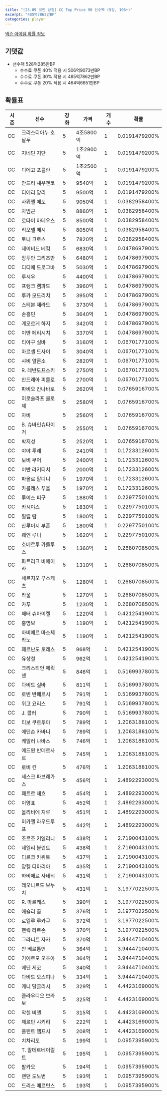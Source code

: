 ```yaml
---
title: "[23.09 코인 상점] CC Top Price 90 선수팩 (5강, 106+)"
excerpt: "485억7862만BP"
categories: player
---
```

[넥슨 아이템 확률 정보](http://iteminfo.nexon.com/probability/fco?sn=7378)

## 기댓값
- 선수팩 528억285만BP
  - 수수료 쿠폰 40% 적용 시 506억9073만BP
  - 수수료 쿠폰 30% 적용 시 485억7862만BP
  - 수수료 쿠폰 20% 적용 시 464억6651만BP


## 확률표

|시즌|선수|강화|가격|개수|확률|
|---|---|---|---|---|---|
|CC|크리스티아누 호날두|5|4조5800억|1|0.0191479200%|
|CC|지네딘 지단|5|1조2900억|1|0.0191479200%|
|CC|디에고 포를란|5|1조2500억|1|0.0191479200%|
|CC|안드리 셰우첸코|5|9540억|1|0.0191479200%|
|CC|티에리 앙리|5|9500억|1|0.0191479200%|
|CC|사뮈엘 에토|5|9050억|1|0.0382958400%|
|CC|차범근|5|8860억|1|0.0382958400%|
|CC|로타어 마테우스|5|8500억|1|0.0382958400%|
|CC|리오넬 메시|5|8050억|1|0.0382958400%|
|CC|토니 크로스|5|7820억|1|0.0382958400%|
|CC|데이비드 베컴|5|6830억|1|0.0478697900%|
|CC|앙투안 그리즈만|5|6480억|1|0.0478697900%|
|CC|디디에 드로그바|5|5030억|1|0.0478697900%|
|CC|루시우|5|4400억|1|0.0478697900%|
|CC|프랭크 램파드|5|3960억|1|0.0478697900%|
|CC|루카 모드리치|5|3950억|1|0.0478697900%|
|CC|스티븐 제라드|5|3730억|1|0.0478697900%|
|CC|손흥민|5|3640억|1|0.0478697900%|
|CC|게오르게 하지|5|3420억|1|0.0478697900%|
|CC|이반 페리시치|5|3370억|1|0.0478697900%|
|CC|티아구 실바|5|3160억|1|0.0670177100%|
|CC|마르셀 드사이|5|3040억|1|0.0670177100%|
|CC|샤비 알론소|5|2820억|1|0.0670177100%|
|CC|R. 레반도프스키|5|2750억|1|0.0670177100%|
|CC|안드레아 피를로|5|2700억|1|0.0670177100%|
|CC|파비오 칸나바로|5|2620억|1|0.0765916700%|
|CC|미로슬라프 클로제|5|2580억|1|0.0765916700%|
|CC|차비|5|2560억|1|0.0765916700%|
|CC|B. 슈바인슈타이거|5|2550억|1|0.0765916700%|
|CC|박지성|5|2520억|1|0.0765916700%|
|CC|야야 투레|5|2410억|1|0.1723312600%|
|CC|보비 무어|5|2400억|1|0.1723312600%|
|CC|이반 라키티치|5|2000억|1|0.1723312600%|
|CC|파올로 말디니|5|1970억|1|0.1723312600%|
|CC|카를레스 푸욜|5|1970억|1|0.1723312600%|
|CC|루이스 피구|5|1880억|1|0.2297750100%|
|CC|카시야스|5|1830억|1|0.2297750100%|
|CC|필립 람|5|1800억|1|0.2297750100%|
|CC|잔루이지 부폰|5|1800억|1|0.2297750100%|
|CC|웨인 루니|5|1620억|1|0.2297750100%|
|CC|호베르투 카를루스|5|1360억|1|0.2680708500%|
|CC|파트리크 비에이라|5|1310억|1|0.2680708500%|
|CC|세르지오 부스케츠|5|1280억|1|0.2680708500%|
|CC|라울|5|1270억|1|0.2680708500%|
|CC|카푸|5|1230억|1|0.2680708500%|
|CC|페터 슈마이켈|5|1220억|1|0.4212541900%|
|CC|홍명보|5|1190억|1|0.4212541900%|
|CC|하비에르 마스체라노|5|1190억|1|0.4212541900%|
|CC|페르난도 토레스|5|968억|1|0.4212541900%|
|CC|유상철|5|962억|1|0.4212541900%|
|CC|크리스티안 에릭센|5|846억|1|0.5169937800%|
|CC|다비드 실바|5|811억|1|0.5169937800%|
|CC|로빈 반페르시|5|791억|1|0.5169937800%|
|CC|위고 요리스|5|791억|1|0.5169937800%|
|CC|J. 콜러|5|790억|1|0.5169937800%|
|CC|티보 쿠르투아|5|789억|1|1.2063188100%|
|CC|에딘손 카바니|5|789억|1|1.2063188100%|
|CC|케일러 나바스|5|746억|1|1.2063188100%|
|CC|에드윈 반데르사르|5|745억|1|1.2063188100%|
|CC|로비 킨|5|476억|1|1.2063188100%|
|CC|세스크 파브레가스|5|456억|1|2.4892293000%|
|CC|페트르 체흐|5|454억|1|2.4892293000%|
|CC|이영표|5|452억|1|2.4892293000%|
|CC|올리비에 지루|5|451억|1|2.4892293000%|
|CC|미카엘 라우드루프|5|442억|1|2.4892293000%|
|CC|조르조 키엘리니|5|438억|1|2.7190043100%|
|CC|데일리 블린트|5|438억|1|2.7190043100%|
|CC|디르크 카위트|5|437억|1|2.7190043100%|
|CC|앙헬 디마리아|5|435억|1|2.7190043100%|
|CC|하비에르 사네티|5|431억|1|2.7190043100%|
|CC|레오나르도 보누치|5|431억|1|3.1977022500%|
|CC|R. 마르케스|5|390억|1|3.1977022500%|
|CC|애슐리 콜|5|376억|1|3.1977022500%|
|CC|로멜루 루카쿠|5|372억|1|3.1977022500%|
|CC|헨릭 라르손|5|370억|1|3.1977022500%|
|CC|그라니트 자카|5|370억|1|3.9444710400%|
|CC|얀 베르통언|5|364억|1|3.9444710400%|
|CC|기예르모 오초아|5|364억|1|3.9444710400%|
|CC|에딘 제코|5|340억|1|3.9444710400%|
|CC|다비드 오스피나|5|334억|1|3.9444710400%|
|CC|케니 달글리시|5|329억|1|4.4423169000%|
|CC|클라우디오 브라보|5|325억|1|4.4423169000%|
|CC|악셀 비첼|5|315억|1|4.4423169000%|
|CC|제르단 샤키리|5|222억|1|4.4423169000%|
|CC|클린트 뎀프시|5|208억|1|4.4423169000%|
|CC|치차리토|5|199억|1|0.0957395900%|
|CC|T. 알데르베이럴트|5|195억|1|0.0957395900%|
|CC|팔카오|5|194억|1|0.0957395900%|
|CC|랜던 도노번|5|193억|1|0.0957395900%|
|CC|드리스 메르턴스|5|193억|1|0.0957395900%|

